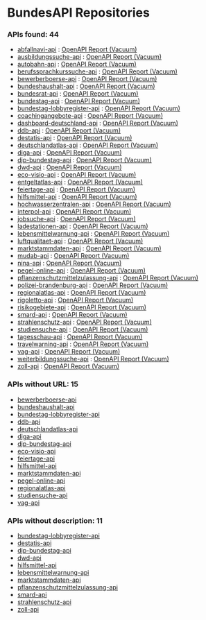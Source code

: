 # BundesAPI Repositories
### APIs found: 44

- [abfallnavi-api](https://github.com/bundesAPI/abfallnavi-api)
 : [OpenAPI Report (Vacuum)](https://t-huyeng.github.io/check-bundesAPI-repos/vacuum-reports/abfallnavi-api.html)
- [ausbildungssuche-api](https://github.com/bundesAPI/ausbildungssuche-api)
 : [OpenAPI Report (Vacuum)](https://t-huyeng.github.io/check-bundesAPI-repos/vacuum-reports/ausbildungssuche-api.html)
- [autobahn-api](https://github.com/bundesAPI/autobahn-api)
 : [OpenAPI Report (Vacuum)](https://t-huyeng.github.io/check-bundesAPI-repos/vacuum-reports/autobahn-api.html)
- [berufssprachkurssuche-api](https://github.com/bundesAPI/berufssprachkurssuche-api)
 : [OpenAPI Report (Vacuum)](https://t-huyeng.github.io/check-bundesAPI-repos/vacuum-reports/berufssprachkurssuche-api.html)
- [bewerberboerse-api](https://github.com/bundesAPI/bewerberboerse-api)
 : [OpenAPI Report (Vacuum)](https://t-huyeng.github.io/check-bundesAPI-repos/vacuum-reports/bewerberboerse-api.html)
- [bundeshaushalt-api](https://github.com/bundesAPI/bundeshaushalt-api)
 : [OpenAPI Report (Vacuum)](https://t-huyeng.github.io/check-bundesAPI-repos/vacuum-reports/bundeshaushalt-api.html)
- [bundesrat-api](https://github.com/bundesAPI/bundesrat-api)
 : [OpenAPI Report (Vacuum)](https://t-huyeng.github.io/check-bundesAPI-repos/vacuum-reports/bundesrat-api.html)
- [bundestag-api](https://github.com/bundesAPI/bundestag-api)
 : [OpenAPI Report (Vacuum)](https://t-huyeng.github.io/check-bundesAPI-repos/vacuum-reports/bundestag-api.html)
- [bundestag-lobbyregister-api](https://github.com/bundesAPI/bundestag-lobbyregister-api)
 : [OpenAPI Report (Vacuum)](https://t-huyeng.github.io/check-bundesAPI-repos/vacuum-reports/bundestag-lobbyregister-api.html)
- [coachingangebote-api](https://github.com/bundesAPI/coachingangebote-api)
 : [OpenAPI Report (Vacuum)](https://t-huyeng.github.io/check-bundesAPI-repos/vacuum-reports/coachingangebote-api.html)
- [dashboard-deutschland-api](https://github.com/bundesAPI/dashboard-deutschland-api)
 : [OpenAPI Report (Vacuum)](https://t-huyeng.github.io/check-bundesAPI-repos/vacuum-reports/dashboard-deutschland-api.html)
- [ddb-api](https://github.com/bundesAPI/ddb-api)
 : [OpenAPI Report (Vacuum)](https://t-huyeng.github.io/check-bundesAPI-repos/vacuum-reports/ddb-api.html)
- [destatis-api](https://github.com/bundesAPI/destatis-api)
 : [OpenAPI Report (Vacuum)](https://t-huyeng.github.io/check-bundesAPI-repos/vacuum-reports/destatis-api.html)
- [deutschlandatlas-api](https://github.com/bundesAPI/deutschlandatlas-api)
 : [OpenAPI Report (Vacuum)](https://t-huyeng.github.io/check-bundesAPI-repos/vacuum-reports/deutschlandatlas-api.html)
- [diga-api](https://github.com/bundesAPI/diga-api)
 : [OpenAPI Report (Vacuum)](https://t-huyeng.github.io/check-bundesAPI-repos/vacuum-reports/diga-api.html)
- [dip-bundestag-api](https://github.com/bundesAPI/dip-bundestag-api)
 : [OpenAPI Report (Vacuum)](https://t-huyeng.github.io/check-bundesAPI-repos/vacuum-reports/dip-bundestag-api.html)
- [dwd-api](https://github.com/bundesAPI/dwd-api)
 : [OpenAPI Report (Vacuum)](https://t-huyeng.github.io/check-bundesAPI-repos/vacuum-reports/dwd-api.html)
- [eco-visio-api](https://github.com/bundesAPI/eco-visio-api)
 : [OpenAPI Report (Vacuum)](https://t-huyeng.github.io/check-bundesAPI-repos/vacuum-reports/eco-visio-api.html)
- [entgeltatlas-api](https://github.com/bundesAPI/entgeltatlas-api)
 : [OpenAPI Report (Vacuum)](https://t-huyeng.github.io/check-bundesAPI-repos/vacuum-reports/entgeltatlas-api.html)
- [feiertage-api](https://github.com/bundesAPI/feiertage-api)
 : [OpenAPI Report (Vacuum)](https://t-huyeng.github.io/check-bundesAPI-repos/vacuum-reports/feiertage-api.html)
- [hilfsmittel-api](https://github.com/bundesAPI/hilfsmittel-api)
 : [OpenAPI Report (Vacuum)](https://t-huyeng.github.io/check-bundesAPI-repos/vacuum-reports/hilfsmittel-api.html)
- [hochwasserzentralen-api](https://github.com/bundesAPI/hochwasserzentralen-api)
 : [OpenAPI Report (Vacuum)](https://t-huyeng.github.io/check-bundesAPI-repos/vacuum-reports/hochwasserzentralen-api.html)
- [interpol-api](https://github.com/bundesAPI/interpol-api)
 : [OpenAPI Report (Vacuum)](https://t-huyeng.github.io/check-bundesAPI-repos/vacuum-reports/interpol-api.html)
- [jobsuche-api](https://github.com/bundesAPI/jobsuche-api)
 : [OpenAPI Report (Vacuum)](https://t-huyeng.github.io/check-bundesAPI-repos/vacuum-reports/jobsuche-api.html)
- [ladestationen-api](https://github.com/bundesAPI/ladestationen-api)
 : [OpenAPI Report (Vacuum)](https://t-huyeng.github.io/check-bundesAPI-repos/vacuum-reports/ladestationen-api.html)
- [lebensmittelwarnung-api](https://github.com/bundesAPI/lebensmittelwarnung-api)
 : [OpenAPI Report (Vacuum)](https://t-huyeng.github.io/check-bundesAPI-repos/vacuum-reports/lebensmittelwarnung-api.html)
- [luftqualitaet-api](https://github.com/bundesAPI/luftqualitaet-api)
 : [OpenAPI Report (Vacuum)](https://t-huyeng.github.io/check-bundesAPI-repos/vacuum-reports/luftqualitaet-api.html)
- [marktstammdaten-api](https://github.com/bundesAPI/marktstammdaten-api)
 : [OpenAPI Report (Vacuum)](https://t-huyeng.github.io/check-bundesAPI-repos/vacuum-reports/marktstammdaten-api.html)
- [mudab-api](https://github.com/bundesAPI/mudab-api)
 : [OpenAPI Report (Vacuum)](https://t-huyeng.github.io/check-bundesAPI-repos/vacuum-reports/mudab-api.html)
- [nina-api](https://github.com/bundesAPI/nina-api)
 : [OpenAPI Report (Vacuum)](https://t-huyeng.github.io/check-bundesAPI-repos/vacuum-reports/nina-api.html)
- [pegel-online-api](https://github.com/bundesAPI/pegel-online-api)
 : [OpenAPI Report (Vacuum)](https://t-huyeng.github.io/check-bundesAPI-repos/vacuum-reports/pegel-online-api.html)
- [pflanzenschutzmittelzulassung-api](https://github.com/bundesAPI/pflanzenschutzmittelzulassung-api)
 : [OpenAPI Report (Vacuum)](https://t-huyeng.github.io/check-bundesAPI-repos/vacuum-reports/pflanzenschutzmittelzulassung-api.html)
- [polizei-brandenburg-api](https://github.com/bundesAPI/polizei-brandenburg-api)
 : [OpenAPI Report (Vacuum)](https://t-huyeng.github.io/check-bundesAPI-repos/vacuum-reports/polizei-brandenburg-api.html)
- [regionalatlas-api](https://github.com/bundesAPI/regionalatlas-api)
 : [OpenAPI Report (Vacuum)](https://t-huyeng.github.io/check-bundesAPI-repos/vacuum-reports/regionalatlas-api.html)
- [rigoletto-api](https://github.com/bundesAPI/rigoletto-api)
 : [OpenAPI Report (Vacuum)](https://t-huyeng.github.io/check-bundesAPI-repos/vacuum-reports/rigoletto-api.html)
- [risikogebiete-api](https://github.com/bundesAPI/risikogebiete-api)
 : [OpenAPI Report (Vacuum)](https://t-huyeng.github.io/check-bundesAPI-repos/vacuum-reports/risikogebiete-api.html)
- [smard-api](https://github.com/bundesAPI/smard-api)
 : [OpenAPI Report (Vacuum)](https://t-huyeng.github.io/check-bundesAPI-repos/vacuum-reports/smard-api.html)
- [strahlenschutz-api](https://github.com/bundesAPI/strahlenschutz-api)
 : [OpenAPI Report (Vacuum)](https://t-huyeng.github.io/check-bundesAPI-repos/vacuum-reports/strahlenschutz-api.html)
- [studiensuche-api](https://github.com/bundesAPI/studiensuche-api)
 : [OpenAPI Report (Vacuum)](https://t-huyeng.github.io/check-bundesAPI-repos/vacuum-reports/studiensuche-api.html)
- [tagesschau-api](https://github.com/bundesAPI/tagesschau-api)
 : [OpenAPI Report (Vacuum)](https://t-huyeng.github.io/check-bundesAPI-repos/vacuum-reports/tagesschau-api.html)
- [travelwarning-api](https://github.com/bundesAPI/travelwarning-api)
 : [OpenAPI Report (Vacuum)](https://t-huyeng.github.io/check-bundesAPI-repos/vacuum-reports/travelwarning-api.html)
- [vag-api](https://github.com/bundesAPI/vag-api)
 : [OpenAPI Report (Vacuum)](https://t-huyeng.github.io/check-bundesAPI-repos/vacuum-reports/vag-api.html)
- [weiterbildungssuche-api](https://github.com/bundesAPI/weiterbildungssuche-api)
 : [OpenAPI Report (Vacuum)](https://t-huyeng.github.io/check-bundesAPI-repos/vacuum-reports/weiterbildungssuche-api.html)
- [zoll-api](https://github.com/bundesAPI/zoll-api)
 : [OpenAPI Report (Vacuum)](https://t-huyeng.github.io/check-bundesAPI-repos/vacuum-reports/zoll-api.html)
### APIs without URL: 15

- [bewerberboerse-api](https://github.com/bundesAPI/bewerberboerse-api)
- [bundeshaushalt-api](https://github.com/bundesAPI/bundeshaushalt-api)
- [bundestag-lobbyregister-api](https://github.com/bundesAPI/bundestag-lobbyregister-api)
- [ddb-api](https://github.com/bundesAPI/ddb-api)
- [deutschlandatlas-api](https://github.com/bundesAPI/deutschlandatlas-api)
- [diga-api](https://github.com/bundesAPI/diga-api)
- [dip-bundestag-api](https://github.com/bundesAPI/dip-bundestag-api)
- [eco-visio-api](https://github.com/bundesAPI/eco-visio-api)
- [feiertage-api](https://github.com/bundesAPI/feiertage-api)
- [hilfsmittel-api](https://github.com/bundesAPI/hilfsmittel-api)
- [marktstammdaten-api](https://github.com/bundesAPI/marktstammdaten-api)
- [pegel-online-api](https://github.com/bundesAPI/pegel-online-api)
- [regionalatlas-api](https://github.com/bundesAPI/regionalatlas-api)
- [studiensuche-api](https://github.com/bundesAPI/studiensuche-api)
- [vag-api](https://github.com/bundesAPI/vag-api)

### APIs without description: 11

- [bundestag-lobbyregister-api](https://github.com/bundesAPI/bundestag-lobbyregister-api)
- [destatis-api](https://github.com/bundesAPI/destatis-api)
- [dip-bundestag-api](https://github.com/bundesAPI/dip-bundestag-api)
- [dwd-api](https://github.com/bundesAPI/dwd-api)
- [hilfsmittel-api](https://github.com/bundesAPI/hilfsmittel-api)
- [lebensmittelwarnung-api](https://github.com/bundesAPI/lebensmittelwarnung-api)
- [marktstammdaten-api](https://github.com/bundesAPI/marktstammdaten-api)
- [pflanzenschutzmittelzulassung-api](https://github.com/bundesAPI/pflanzenschutzmittelzulassung-api)
- [smard-api](https://github.com/bundesAPI/smard-api)
- [strahlenschutz-api](https://github.com/bundesAPI/strahlenschutz-api)
- [zoll-api](https://github.com/bundesAPI/zoll-api)
